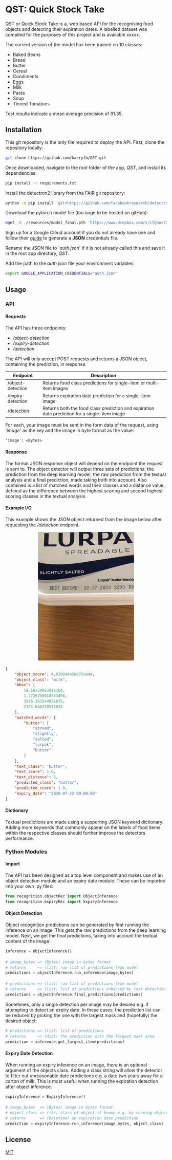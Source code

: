 # QST: Quick Stock Take
QST or Quick Stock Take is a, web based API for the recognising food objects and detecting their expiration
dates. A labelled dataset was compiled for the purposes of this project and is available xxxxx.

The current version of the model has been trained on 10 classes:

* Baked Beans
* Bread
* Butter
* Cereal
* Condiments
* Eggs
* Milk
* Pasta
* Soup
* Tinned Tomatoes

Test results indicate a mean average precision of 91.35.


## Installation
This git repository is the only file required to deploy the API. First, clone the repository locally:

```bash
git clone https://github.com/harryfb/QST.git
```

Once downloaded, navigate to the root folder of the app, *QST*, and install its dependencies:

```bash
pip install -r requirements.txt
```

Install the detectron2 library from the FAIR git repository:

```bash
python -m pip install 'git+https://github.com/facebookresearch/detectron2.git'
```

Download the pytorch model file (too large to be hosted on gitHub):

```bash
wget -O ./resources/model_final.pth 'https://www.dropbox.com/s/ifghoc72yikpctj/model_final.pth?raw=1'
```

Sign up for a Google Cloud account if you do not already have one and follow their 
[guide](https://cloud.google.com/docs/authentication/getting-started) to generate a **JSON** credentials file.

Rename the JSON file to '*auth.json*' if it is not already called this and save it in the root app directory, *QST*.

Add the path to the *auth.json* file your environment variables:

```bash
export GOOGLE_APPLICATION_CREDENTIALS="auth.json"
```

## Usage

### API

#### Requests
The API has three endpoints:
* */object-detection*
* */expiry-detection*
* */detection*

The API will only accept POST requests and returns a JSON object, containing the prediction, in response.

Endpoint | Description
---------| -------------
/object-detection | Returns food class predictions for single-item or multi-item images
/expiry-detection | Returns expiration date prediction for a single-item image
/detection | Returns both the food class prediction and expiration date prediction for a single-item image

For each, your image must be sent in the form data of the request, using '*image*' as the key and the image in byte 
format as the value:
 
    'image': <Bytes>
    
#### Response
The format JSON response object will depend on the endpoint the request is sent to. The object detector will output
three sets of predictions; the prediction from the deep learning model, the raw prediction from the textual analysis 
and a final prediction, made taking both into account. Also contained is a list of matched words and their classes and
a distance value, defined as the difference between the highest scoring and second highest scoring classes in the
textual analysis. 


#### Example I/O
This example shows the JSON object returned from the image below after requesting the */detection* endpoint.

<p align="center">
  <img src="https://raw.githubusercontent.com/harryfb/QST/master/images/readme_example.jpg"
  alt="Example of full object & expiry recognition"/>
</p>

```json
{
    "object_score": 0.6308449506759644,
    "object_class": "milk",
    "bbox": [
        19.18320083618164,
        1.2726759910583496,
        2976.383544921875,
        2325.646728515625
    ],
    "matched_words": {
        "butter": [
            "spread",
            "slightly",
            "salted",
            "lurpak",
            "butter"
        ]
    },
    "text_class": "butter",
    "text_score": 1.0,
    "text_distance": 5,
    "predicted_class": "butter",
    "predicted_score": 1.0,
    "expiry_date": "2020-07-22 00:00:00"
}
```

#### Dictionary
Textual predictions are made using a supporting JSON keyword dictionary. Adding more keywords that commonly appear on
the labels of food items within the respective classes should further improve the detectors performance.


### Python Modules
#### Import
The API has been designed as a top level component and makes use of an object detection module and an expiry date
module. These can be imported into your own .py files:

```python
from recognition.objectRec import ObjectInference
from recognition.expiryRec import ExpiryInference
```

#### Object Detection
Object recognition predictions can be generated by first running the inference on an image. This gets the raw
predictions from the deep learning model. Next, we get the final predictions, taking into account the textual content
of the image:

```python
inference = ObjectInference()

# image_bytes => (Bytes) image in bytes format
# returns     => (list) raw list of predictions from model
predictions = objectInference.run_inference(image_bytes)

# predictions => (list) raw list of predictions from model
# returns     => (list) list of predictions enhanced by text detection
predictions = objectInference.final_predictions(predictions)
```

Sometimes, only a single detection per image may be desired e.g. if attempting to detect an expiry date. In these cases,
the prediction list can be reduced by picking the one with the largest mask and (hopefully) the desired object:

```python
# predictions => (list) list of predictions
# returns     => (dict) the prediction with the largest mask area
prediction = inference.get_largest_item(predictions)
```


#### Expiry Date Detection
When running an expiry inference on an image, there is an optional argument of the objects class. Adding a class string 
will allow the detector to filter out unreasonable date predictions e.g. a date two years away for a carton of milk. 
This is most useful when running the expiration detection after object inference.

```python
expiryInference = ExpiryInference()

# image_bytes  => (Bytes) image in bytes format
# object_class => (str) class of object if known e.g. by running objectInference
# returns      => (Datetime) an expiration date prediction
prediction = expiryInference.run_inference(image_bytes, object_class)
```

## License
[MIT](https://choosealicense.com/licenses/mit/)